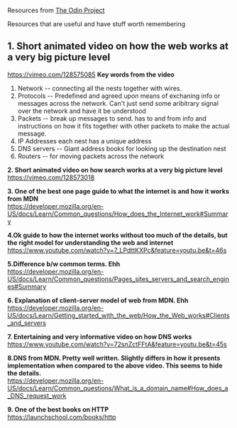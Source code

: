 Resources from [The Odin Project](https://www.theodinproject.com/courses/web-development-101/lessons/how-does-the-web-work)

Resources that are useful and have stuff worth remembering


## 1. Short animated video on how the web works at a very big picture level
https://vimeo.com/128575085
**Key words from the video**
1. Network -- connecting all the nests together with wires.
2. Protocols -- Predefined and agreed upon means of exchaning info or messages across the network. Can't just send some aribitrary signal over the network and have it be understood
3. Packets -- break up messages to send. has to and from info and instructions on how it fits together with other packets to make the actual message.
4. IP Addresses each nest has a unique address
5. DNS servers -- Giant address books for looking up the destination nest
6. Routers -- for moving packets across the network 


**2. Short animated video on how search works at a very big picture level**  
https://vimeo.com/128573018

**3. One of the best one page guide to what the internet is and how it works from MDN**  
https://developer.mozilla.org/en-US/docs/Learn/Common_questions/How_does_the_Internet_work#Summary

**4.Ok guide to how the internet works without too much of the details, but the right model for understanding the web and internet**  
https://www.youtube.com/watch?v=7_LPdttKXPc&feature=youtu.be&t=46s

**5.Difference b/w common terms. Ehh**  
https://developer.mozilla.org/en-US/docs/Learn/Common_questions/Pages_sites_servers_and_search_engines#Summary

**6. Explanation of client-server model of web from MDN. Ehh**  
https://developer.mozilla.org/en-US/docs/Learn/Getting_started_with_the_web/How_the_Web_works#Clients_and_servers

**7. Entertaining and very informative video on how DNS works**  
https://www.youtube.com/watch?v=72snZctFFtA&feature=youtu.be&t=45s

**8.DNS from MDN. Pretty well written. Slightly differs in how it presents implementation when compared to the above video.
This seems to hide the details.**  
https://developer.mozilla.org/en-US/docs/Learn/Common_questions/What_is_a_domain_name#How_does_a_DNS_request_work

**9. One of the best books on HTTP**  
https://launchschool.com/books/http
